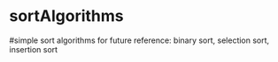 # sortAlgorithms
#simple sort algorithms for future reference: binary sort, selection sort, insertion sort

